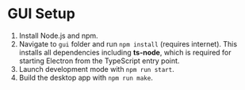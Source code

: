 # GUI Setup

1. Install Node.js and npm.
2. Navigate to `gui` folder and run `npm install` (requires internet). This installs
   all dependencies including **ts-node**, which is required for starting
   Electron from the TypeScript entry point.
3. Launch development mode with `npm run start`.
4. Build the desktop app with `npm run make`.

